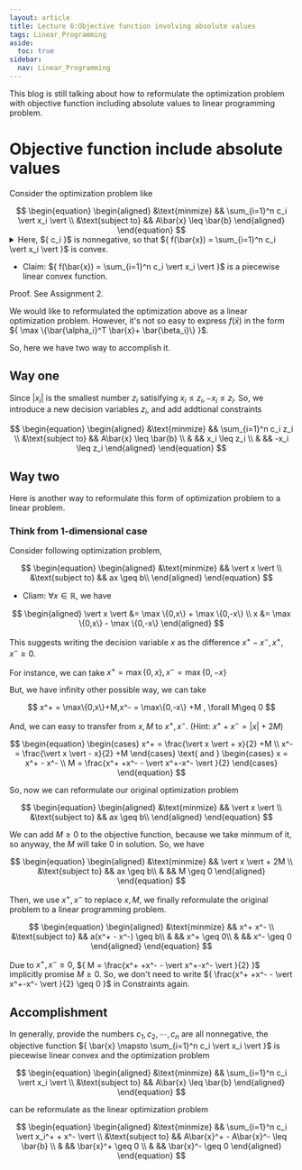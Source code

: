 ```yaml
---
layout: article
title: Lecture 6:Objective function involving absolute values
tags: Linear_Programming
aside:
  toc: true
sidebar:
  nav: Linear_Programming
---
```


This blog is still talking about how to reformulate the optimization problem with objective function including absolute values to linear programming problem.

<!--more-->

# Objective function include absolute values

Consider the optimization problem like 

<center>$$
\begin{equation}
\begin{aligned}
&\text{minmize} && \sum_{i=1}^n c_i \vert x_i \vert \\
&\text{subject to} && A\bar{x} \leq \bar{b}
\end{aligned}
\end{equation}
$$</center>

<details><summary>Here, ${ c_i }$ is nonnegative, so that ${ f(\bar{x}) = \sum_{i=1}^n c_i \vert x_i \vert }$ is convex.</summary>

Proof. ${ \forall \bar{x}, \bar{y} \in \mathbb{R}^n, \lambda \in [0,1]}$, we have

<center>$$
\begin{equation}
\begin{aligned}
f((1-\lambda)\bar{x} + \lambda \bar{y}) &= \sum_{i=1}^n c_i \vert (1-\lambda)x_i + \lambda y_i \vert \\
& =  \sum_{i=1}^n c_i \max \{ (1-\lambda)x_i + \lambda y_i, - (1-\lambda)x_i - \lambda y_i \} \\ 
& \leq \sum_{i=1}^n c_i \max \{ (1-\lambda)x_i, - (1-\lambda)x_i \} + c_i \max \{ \lambda y_i, - \lambda y_i \} \\
& = \sum_{i=1}^n c_i \vert (1-\lambda)x_i \vert +\sum_{i=1}^n c_i \vert \lambda y_i \vert \\
& = (1-\lambda) f(\bar{x}) + \lambda f(\bar{y})
\end{aligned}
\end{equation}
$$</center>

Proof Done! ${ \square }$

</details>

* Claim: ${ f(\bar{x}) = \sum_{i=1}^n c_i \vert x_i \vert }$ is a piecewise linear convex function.

Proof. See Assignment 2.

We would like to reformulated the optimization  above as a linear optimization problem. However, it's not so easy to express ${ f(\bar{x}) }$ in the form ${ \max \{\bar{\alpha_i}^T \bar{x}+ \bar{\beta_i}\} }$.

So, here we have two way to accomplish it.

## Way one

Since ${ \vert x_i \vert }$ is the smallest number ${ z_i }$ satisifying ${ x_i \leq z_i, -x_i \leq z_i }$. So, we introduce a new decision variables ${ z_i }$, and add addtional constraints

<center>$$
\begin{equation}
\begin{aligned}
&\text{minmize} && \sum_{i=1}^n c_i z_i \\
&\text{subject to} && A\bar{x} \leq \bar{b} \\
& && x_i \leq z_i \\
& && -x_i \leq z_i 
\end{aligned}
\end{equation}
$$</center>

## Way two

Here is another way to reformulate this form of optimization problem to a linear problem.

### Think from 1-dimensional case

Consider following optimization problem,

<center>$$
\begin{equation}
\begin{aligned}
&\text{minmize} && \vert x \vert \\
&\text{subject to} && ax \geq b\\
\end{aligned}
\end{equation}
$$</center>

* Cliam: ${ \forall x \in \mathbb{R} }$, we have

<center>$$
\begin{aligned}
\vert x \vert &= \max \{0,x\} + \max \{0,-x\} \\
x  &= \max \{0,x\} - \max \{0,-x\}
\end{aligned}
$$</center>

This suggests writing the decision variable ${ x }$ as the difference ${ x^+ - x^-,  x^+ , x^- \geq 0 }$.

For instance, we can take ${ x^+ = \max\{0,x\},x^- = \max\{0,-x\} }$

But, we have infinity other possible way, we can take

<center>$$
x^+ = \max\{0,x\}+M,x^- = \max\{0,-x\} +M , \forall M\geq 0
$$</center>


And, we can easy to transfer from ${ x,M }$ to ${ x^+, x^- }$. (Hint: ${ x^+ + x^- = \vert x\vert +2M }$)

<center>$$
\begin{equation}
\begin{cases}
x^+ = \frac{\vert x \vert + x}{2} +M \\
x^- = \frac{\vert x \vert - x}{2} +M
\end{cases}
\text{   and   }
\begin{cases}
x = x^+ - x^- \\
M = \frac{x^+ +x^- - \vert x^+-x^- \vert }{2}
\end{cases}
\end{equation}
$$</center>

So, now we can reformulate our original optimization problem

<center>$$
\begin{equation}
\begin{aligned}
&\text{minmize} && \vert x \vert \\
&\text{subject to} && ax \geq b\\
\end{aligned}
\end{equation}
$$</center>

We can add ${ M\geq 0 }$ to the objective function, because we take minmum of it, so anyway, the ${ M }$ will take ${ 0 }$ in solution. So, we have

<center>$$
\begin{equation}
\begin{aligned}
&\text{minmize} && \vert x \vert + 2M \\
&\text{subject to} && ax \geq b\\
& && M \geq 0
\end{aligned}
\end{equation}
$$</center>

Then, we use ${ x^+, x^- }$ to replace ${ x,M }$, we finally reformulate the original problem to a linear programming problem.

<center>$$
\begin{equation}
\begin{aligned}
&\text{minmize} && x^+ x^- \\
&\text{subject to} && a(x^+ - x^-) \geq b\\
& && x^+ \geq 0\\
& && x^- \geq 0
\end{aligned}
\end{equation}
$$</center>

Due to ${ x^+,x^- \geq 0 }$, ${ M = \frac{x^+ +x^- - \vert x^+-x^- \vert }{2} }$ implicitly promise ${ M \geq 0 }$. So, we don't need to write ${ \frac{x^+ +x^- - \vert x^+-x^- \vert }{2} \geq 0 }$ in Constraints again.

## Accomplishment

In generally, provide the numbers ${ c_1, c_2, \cdots, c_n }$ are all nonnegative, the objective function ${ \bar{x} \mapsto \sum_{i=1}^n c_i \vert x_i \vert }$ is piecewise linear convex and the optimization problem

<center>$$
\begin{equation}
\begin{aligned}
&\text{minmize} && \sum_{i=1}^n c_i \vert x_i \vert \\
&\text{subject to} && A\bar{x} \leq \bar{b}
\end{aligned}
\end{equation}
$$</center>

can be reformulate as the linear optimization problem


<center>$$
\begin{equation}
\begin{aligned}
&\text{minmize} && \sum_{i=1}^n c_i \vert x_i^+ + x^- \vert \\
&\text{subject to} && A\bar{x}^+ - A\bar{x}^- \leq \bar{b} \\
& && \bar{x}^+ \geq 0 \\
& && \bar{x}^- \geq 0
\end{aligned}
\end{equation}
$$</center>
